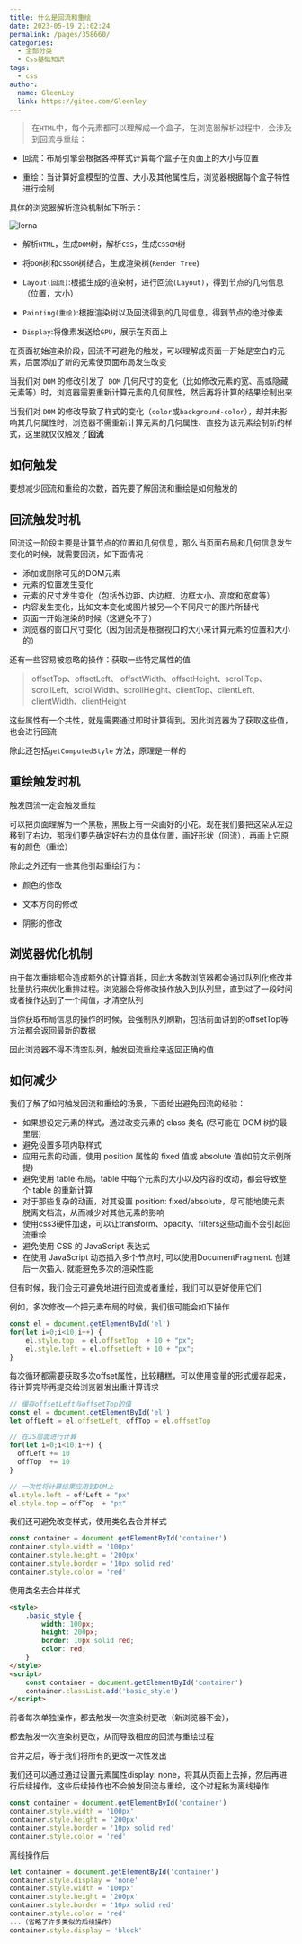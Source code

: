 ```yaml
---
title: 什么是回流和重绘
date: 2023-05-19 21:02:24
permalink: /pages/358660/
categories: 
  - 全部分类
  - Css基础知识
tags: 
  - css
author: 
  name: GleenLey
  link: https://gitee.com/Gleenley
---
```


> 在```HTML```中，每个元素都可以理解成一个盒子，在浏览器解析过程中，会涉及到回流与重绘：

<!-- more -->


+ 回流：布局引擎会根据各种样式计算每个盒子在页面上的大小与位置

+ 重绘：当计算好盒模型的位置、大小及其他属性后，浏览器根据每个盒子特性进行绘制

具体的浏览器解析渲染机制如下所示：

 ![lerna](/learing_record/images/painting01.avif)


+ 解析```HTML```，生成```DOM```树，解析```CSS```，生成```CSSOM```树

+ 将```DOM```树和```CSSOM```树结合，生成渲染树(```Render Tree```)

+ ```Layout(回流)```:根据生成的渲染树，进行回流```(Layout)```，得到节点的几何信息（位置，大小）

+ ```Painting(重绘)```:根据渲染树以及回流得到的几何信息，得到节点的绝对像素

+ ```Display```:将像素发送给```GPU```，展示在页面上

在页面初始渲染阶段，回流不可避免的触发，可以理解成页面一开始是空白的元素，后面添加了新的元素使页面布局发生改变

当我们对 ```DOM``` 的修改引发了``` DOM``` 几何尺寸的变化（比如修改元素的宽、高或隐藏元素等）时，浏览器需要重新计算元素的几何属性，然后再将计算的结果绘制出来

当我们对 ```DOM``` 的修改导致了样式的变化（```color```或```background-color```），却并未影响其几何属性时，浏览器不需重新计算元素的几何属性、直接为该元素绘制新的样式，这里就仅仅触发了**回流**


如何触发
------
要想减少回流和重绘的次数，首先要了解回流和重绘是如何触发的

回流触发时机
--------
回流这一阶段主要是计算节点的位置和几何信息，那么当页面布局和几何信息发生变化的时候，就需要回流，如下面情况：

+ 添加或删除可见的DOM元素
+ 元素的位置发生变化
+ 元素的尺寸发生变化（包括外边距、内边框、边框大小、高度和宽度等）
+ 内容发生变化，比如文本变化或图片被另一个不同尺寸的图片所替代
+ 页面一开始渲染的时候（这避免不了）
+ 浏览器的窗口尺寸变化（因为回流是根据视口的大小来计算元素的位置和大小的）

还有一些容易被忽略的操作：获取一些特定属性的值

> offsetTop、offsetLeft、 offsetWidth、offsetHeight、scrollTop、scrollLeft、scrollWidth、scrollHeight、clientTop、clientLeft、clientWidth、clientHeight

这些属性有一个共性，就是需要通过即时计算得到。因此浏览器为了获取这些值，也会进行回流

除此还包括```getComputedStyle``` 方法，原理是一样的


重绘触发时机
----------
触发回流一定会触发重绘

可以把页面理解为一个黑板，黑板上有一朵画好的小花。现在我们要把这朵从左边移到了右边，那我们要先确定好右边的具体位置，画好形状（回流），再画上它原有的颜色（重绘）

除此之外还有一些其他引起重绘行为：

+ 颜色的修改

+ 文本方向的修改

+ 阴影的修改

浏览器优化机制
----
由于每次重排都会造成额外的计算消耗，因此大多数浏览器都会通过队列化修改并批量执行来优化重排过程。浏览器会将修改操作放入到队列里，直到过了一段时间或者操作达到了一个阈值，才清空队列

当你获取布局信息的操作的时候，会强制队列刷新，包括前面讲到的offsetTop等方法都会返回最新的数据

因此浏览器不得不清空队列，触发回流重绘来返回正确的值



如何减少
------

我们了解了如何触发回流和重绘的场景，下面给出避免回流的经验：

+ 如果想设定元素的样式，通过改变元素的 class 类名 (尽可能在 DOM 树的最里层)
+ 避免设置多项内联样式
+ 应用元素的动画，使用 position 属性的 fixed 值或 absolute 值(如前文示例所提)
+ 避免使用 table 布局，table 中每个元素的大小以及内容的改动，都会导致整个 table 的重新计算
+ 对于那些复杂的动画，对其设置 position: fixed/absolute，尽可能地使元素脱离文档流，从而减少对其他元素的影响
+ 使用css3硬件加速，可以让transform、opacity、filters这些动画不会引起回流重绘
+ 避免使用 CSS 的 JavaScript 表达式
+ 在使用 JavaScript 动态插入多个节点时, 可以使用DocumentFragment. 创建后一次插入. 就能避免多次的渲染性能

但有时候，我们会无可避免地进行回流或者重绘，我们可以更好使用它们

例如，多次修改一个把元素布局的时候，我们很可能会如下操作

```js
const el = document.getElementById('el')
for(let i=0;i<10;i++) {
    el.style.top  = el.offsetTop  + 10 + "px";
    el.style.left = el.offsetLeft + 10 + "px";
}
```
每次循环都需要获取多次offset属性，比较糟糕，可以使用变量的形式缓存起来，待计算完毕再提交给浏览器发出重计算请求
```js
// 缓存offsetLeft与offsetTop的值
const el = document.getElementById('el') 
let offLeft = el.offsetLeft, offTop = el.offsetTop

// 在JS层面进行计算
for(let i=0;i<10;i++) {
  offLeft += 10
  offTop  += 10
}

// 一次性将计算结果应用到DOM上
el.style.left = offLeft + "px"
el.style.top = offTop  + "px"
```
我们还可避免改变样式，使用类名去合并样式
```js
const container = document.getElementById('container')
container.style.width = '100px'
container.style.height = '200px'
container.style.border = '10px solid red'
container.style.color = 'red'
```
使用类名去合并样式
```html
<style>
    .basic_style {
        width: 100px;
        height: 200px;
        border: 10px solid red;
        color: red;
    }
</style>
<script>
    const container = document.getElementById('container')
    container.classList.add('basic_style')
</script>
```

前者每次单独操作，都去触发一次渲染树更改（新浏览器不会），

都去触发一次渲染树更改，从而导致相应的回流与重绘过程

合并之后，等于我们将所有的更改一次性发出

我们还可以通过通过设置元素属性display: none，将其从页面上去掉，然后再进行后续操作，这些后续操作也不会触发回流与重绘，这个过程称为离线操作
```js
const container = document.getElementById('container')
container.style.width = '100px'
container.style.height = '200px'
container.style.border = '10px solid red'
container.style.color = 'red'
 ```

 离线操作后
```js
let container = document.getElementById('container')
container.style.display = 'none'
container.style.width = '100px'
container.style.height = '200px'
container.style.border = '10px solid red'
container.style.color = 'red'
...（省略了许多类似的后续操作）
container.style.display = 'block'
 ```